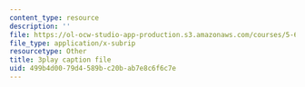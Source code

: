 ```yaml
---
content_type: resource
description: ''
file: https://ol-ocw-studio-app-production.s3.amazonaws.com/courses/5-60-thermodynamics-kinetics-spring-2008/499b4d0079d4589bc20bab7e8c6f6c7e_RUz-DJz3--I.srt
file_type: application/x-subrip
resourcetype: Other
title: 3play caption file
uid: 499b4d00-79d4-589b-c20b-ab7e8c6f6c7e
---
```

